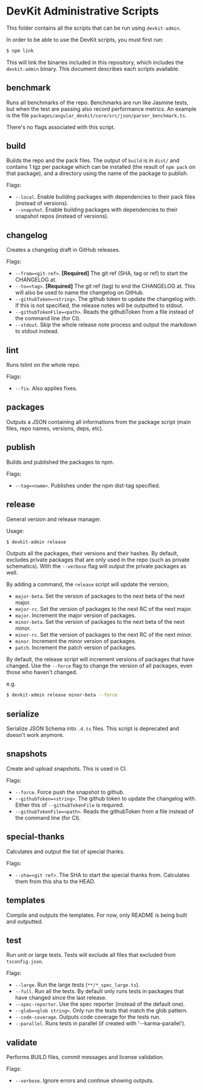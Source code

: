 # DevKit Administrative Scripts

This folder contains all the scripts that can be run using `devkit-admin`.

In order to be able to use the DevKit scripts, you must first run:

```bash
$ npm link
```

This will link the binaries included in this repository, which includes the `devkit-admin` binary. This document
describes each scripts available.

## benchmark

Runs all benchmarks of the repo. Benchmarks are run like Jasmine tests, but when the test are passing also record
performance metrics. An example is the file `packages/angular_devkit/core/src/json/parser_benchmark.ts`.

There's no flags associated with this script.

## build

Builds the repo and the pack files. The output of `build` is in `dist/` and contains 1 tgz per package which can be
installed (the result of `npm pack` on that package), and a directory using the name of the package to publish.

Flags:

* `--local`. Enable building packages with dependencies to their pack files (instead of versions).
* `--snapshot`. Enable building packages with dependencies to their snapshot repos (instead of versions).

## changelog

Creates a changelog draft in GitHub releases.

Flags:

* `--from=<git-ref>`. **[Required]** The git ref (SHA, tag or ref) to start the CHANGELOG at.
* `--to=<tag>`. **[Required]** The git ref (tag) to end the CHANGELOG at. This will also be used to name the changelog
  on GitHub.
* `--githubToken=<string>`. The github token to update the changelog with. If this is not specified, the release notes
  will be outputted to stdout.
* `--githubTokenFile=<path>`. Reads the githubToken from a file instead of the command line (for CI).
* `--stdout`. Skip the whole release note process and output the markdown to stdout instead.

## lint

Runs tslint on the whole repo.

Flags:

* `--fix`. Also applies fixes.

## packages

Outputs a JSON containing all informations from the package script (main files, repo names, versions, deps, etc).

## publish

Builds and published the packages to npm.

Flags:

* `--tag=<name>`. Publishes under the npm dist-tag specified.

## release

General version and release manager.

Usage:

```bash
$ devkit-admin release
```

Outputs all the packages, their versions and their hashes. By default, excludes private packages that are only used in
the repo (such as private schematics). With the `--verbose` flag will output the private packages as well.

By adding a command, the `release` script will update the version;

* `major-beta`. Set the version of packages to the next beta of the next major.
* `major-rc`. Set the version of packages to the next RC of the next major.
* `major`. Increment the major version of packages.
* `minor-beta`. Set the version of packages to the next beta of the next minor.
* `minor-rc`. Set the version of packages to the next RC of the next minor.
* `minor`. Increment the minor version of packages.
* `patch`. Increment the patch version of packages.

By default, the release script will increment versions of packages that have changed. Use the `--force` flag to change
the version of all packages, even those who haven't changed.

e.g.

```bash
$ devkit-admin release minor-beta --force
```

## serialize

Serialize JSON Schema into `.d.ts` files. This script is deprecated and doesn't work anymore.

## snapshots

Create and upload snapshots. This is used in CI.

Flags:

* `--force`. Force push the snapshot to github.
* `--githubToken=<string>`. The github token to update the changelog with. Either this of `--githubTokenFile` is
  required.
* `--githubTokenFile=<path>`. Reads the githubToken from a file instead of the command line (for CI).

## special-thanks

Calculates and output the list of special thanks.

Flags:

* `--sha=<git ref>`. The SHA to start the special thanks from. Calculates them from this sha to the HEAD.

## templates

Compile and outputs the templates. For now, only README is being built and outputted.

## test

Run unit or large tests. Tests will exclude all files that excluded from `tsconfig.json`.

Flags:

* `--large`. Run the large tests (`**/*_spec_large.ts`).
* `--full`. Run all the tests. By default only runs tests in packages that have changed since the last release.
* `--spec-reporter`. Use the spec reporter (instead of the default one).
* `--glob=<glob string>`. Only run the tests that match the glob pattern.
* `--code-coverage`. Outputs code coverage for the tests run.
* `--parallel`. Runs tests in parallel (if created with '--karma-parallel').

## validate

Performs BUILD files, commit messages and license validation.

Flags:

* `--verbose`. Ignore errors and continue showing outputs.
